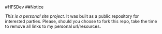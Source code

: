 #HFSDev
##Notice

*This is a personal site project.*
It was built as a public repository for interested parties. Please, should you choose to fork this repo, take the time to remove all links to my personal url/resources.
